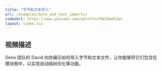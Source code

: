 ```yaml
---
title: "字节和文本导入"
url: /examples/byte_and_text_imports/
videoUrl: https://www.youtube.com/watch?v=PAEI6mdlXwc
layout: video.tsx
---
```


## 视频描述

Deno 团队的 David 向你展示如何导入字节和文本文件，让你能够将它们包含在模块图中，以实现自动摇树优化等功能。
